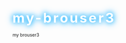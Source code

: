 # my-brouser3
my brouser3


<!DOCTYPE html>
<html lang="ru">
<head>
    <meta charset="UTF-8">
    <meta name="viewport" content="width=device-width, initial-scale=1.0">
    <title>Браузер "Реки"</title>
    <style>
        @import url('https://fonts.googleapis.com/css2?family=Poppins:wght@700&display=swap');

        body {
            font-family: -apple-system, BlinkMacSystemFont, "Segoe UI", Roboto, Helvetica, Arial, sans-serif;
            background-color: #121212;
            color: #e0e0e0;
            display: flex;
            flex-direction: column;
            justify-content: center;
            align-items: center;
            height: 100vh;
            margin: 0;
            text-align: center;
            overflow: hidden;
            position: relative;
        }

        body::before {
            content: '';
            position: absolute;
            top: 0;
            left: 0;
            width: 100%;
            height: 100%;
            background-image: url('https://images.unsplash.com/photo-1519681393784-d120267933ba?q=80&w=1740&auto=format&fit=crop&ixlib=rb-4.0.3&ixid=M3wxMjA3fDB8MHxwaG90by1wYWdlfHx8fGVufDB8fHx8fA%3D%3D');
            background-size: cover;
            background-position: center;
            filter: brightness(0.6) blur(3px);
            z-index: -1;
            animation: background-zoom 20s infinite alternate;
        }

        @keyframes background-zoom {
            0% { transform: scale(1); }
            100% { transform: scale(1.1); }
        }

        .container {
            display: flex;
            flex-direction: column;
            align-items: center;
            gap: 20px;
            background: rgba(0, 0, 0, 0.4);
            padding: 40px;
            border-radius: 20px;
            backdrop-filter: blur(10px);
            box-shadow: 0 10px 30px rgba(0, 0, 0, 0.7);
            transform: perspective(1000px) rotateX(10deg);
            transition: transform 0.5s cubic-bezier(0.68, -0.55, 0.27, 1.55);
        }

        .container:hover {
            transform: perspective(1000px) rotateX(0deg);
        }

        h1 {
            font-family: 'Poppins', sans-serif;
            font-size: 3em;
            color: #ffffff;
            text-shadow: 0 0 15px #00aaff, 0 0 25px #00aaff;
            letter-spacing: 5px;
            margin-bottom: 20px;
            transform-style: preserve-3d;
            animation: text-pop 2s cubic-bezier(0.68, -0.55, 0.27, 1.55) infinite;
        }

        @keyframes text-pop {
            0% { transform: translateZ(0); }
            50% { transform: translateZ(20px); }
            100% { transform: translateZ(0); }
        }

        .search-bar {
            width: 500px;
            max-width: 90%;
            display: flex;
            border-radius: 25px;
            overflow: hidden;
            background-color: rgba(44, 44, 44, 0.8);
            box-shadow: 0 4px 15px rgba(0, 0, 0, 0.5);
            border: 1px solid rgba(255, 255, 255, 0.1);
        }

        .search-bar input {
            flex-grow: 1;
            border: none;
            outline: none;
            padding: 15px 20px;
            font-size: 16px;
            background-color: transparent;
            color: #e0e0e0;
        }

        .search-bar button {
            border: none;
            background-color: #0077b6;
            color: #e0e0e0;
            padding: 0 20px;
            cursor: pointer;
            transition: background-color 0.3s;
        }

        .search-bar button:hover {
            background-color: #00b4d8;
        }

        .links {
            display: flex;
            gap: 20px;
            margin-top: 20px;
        }

        .link-item {
            display: flex;
            flex-direction: column;
            align-items: center;
            text-decoration: none;
            color: inherit;
            transition: transform 0.2s, box-shadow 0.2s;
            position: relative;
        }

        .link-item:hover {
            transform: scale(1.1) translateY(-5px);
            box-shadow: 0 10px 20px rgba(0, 0, 0, 0.5);
        }

        .link-item img {
            width: 60px;
            height: 60px;
            border-radius: 15px;
            object-fit: cover;
            border: 2px solid #00aaff;
            box-shadow: 0 0 15px rgba(0, 170, 255, 0.5);
        }

        .link-item span {
            margin-top: 8px;
            font-size: 14px;
            color: #a0a0a0;
            text-shadow: 1px 1px 2px #000;
        }
    </style>
</head>
<body>

    <div class="container">
        <h1>Браузер "Реки"</h1>
        <div class="search-bar">
            <input type="text" id="searchInput" placeholder="Поиск в Google, YouTube или Telegram...">
            <button onclick="performSearch()">Искать</button>
        </div>

        <div class="links">
            <a href="https://www.google.com" class="link-item">
                <img src="https://www.google.com/s2/favicons?domain=google.com" alt="Google">
                <span>Google</span>
            </a>
            <a href="https://www.youtube.com" class="link-item">
                <img src="https://www.google.com/s2/favicons?domain=youtube.com" alt="YouTube">
                <span>YouTube</span>
            </a>
            <a href="https://www.instagram.com" class="link-item">
                <img src="https://www.google.com/s2/favicons?domain=instagram.com" alt="Instagram">
                <span>Instagram</span>
            </a>
            <a href="https://web.telegram.org" class="link-item">
                <img src="https://www.google.com/s2/favicons?domain=telegram.org" alt="Telegram">
                <span>Telegram</span>
            </a>
        </div>
    </div>

    <script>
        function performSearch() {
            const query = document.getElementById('searchInput').value;
            if (query) {
                // Если пользователь ищет на YouTube или Telegram, перенаправляем туда
                if (query.toLowerCase().includes('youtube')) {
                    window.location.href = `https://www.youtube.com/results?search_query=${encodeURIComponent(query)}`;
                } else if (query.toLowerCase().includes('telegram')) {
                    window.location.href = `https://web.telegram.org/a/#?q=${encodeURIComponent(query)}`;
                } else {
                    // В остальных случаях ищем в Google
                    window.location.href = `https://www.google.com/search?q=${encodeURIComponent(query)}`;
                }
            }
        }

        document.getElementById('searchInput').addEventListener('keypress', function(event) {
            if (event.key === 'Enter') {
                performSearch();
            }
        });
    </script>

</body>
</html>
